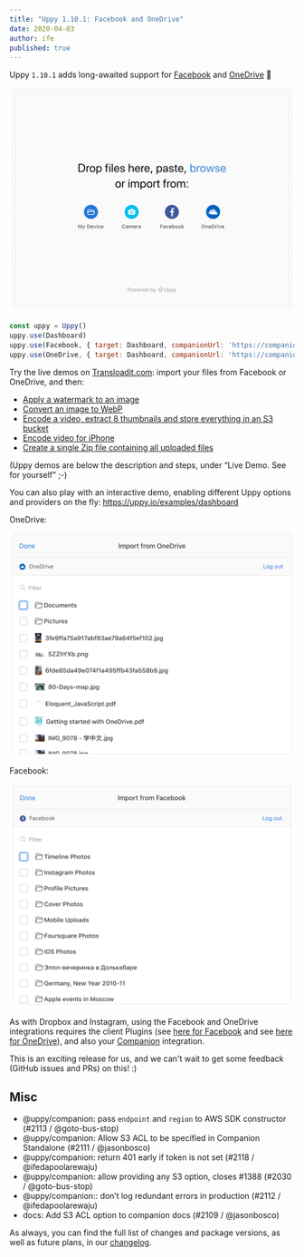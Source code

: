 ```yaml
---
title: "Uppy 1.10.1: Facebook and OneDrive"
date: 2020-04-03
author: ife
published: true
---
```


Uppy `1.10.1` adds long-awaited support for [Facebook](/docs/facebook/) and [OneDrive](/docs/onedrive/) 🎉

![Screenshot showing Uppy file uploader with Facebook and OneDrive options](/images/blog/1.10/uppy-facebook-onedrive.png)

```js
const uppy = Uppy()
uppy.use(Dashboard)
uppy.use(Facebook, { target: Dashboard, companionUrl: 'https://companion.uppy.io/' })
uppy.use(OneDrive, { target: Dashboard, companionUrl: 'https://companion.uppy.io/' })
```

Try the live demos on [Transloadit.com](https://transloadit.com): import your files from Facebook or OneDrive, and then:

*   [Apply a watermark to an image](https://transloadit.com/demos/image-manipulation/text-watermarking/)
*   [Convert an image to WebP](https://transloadit.com/demos/image-manipulation/convert-to-webp/)
*   [Encode a video, extract 8 thumbnails and store everything in an S3 bucket](https://transloadit.com/demos/file-exporting/store-encoding-and-thumbnails-on-s3/)
*   [Encode video for iPhone](https://transloadit.com/demos/video-encoding/encode-for-apple-iphone-11-pro-max/)
*   [Create a single Zip file containing all uploaded files](https://transloadit.com/demos/file-compressing/create-one-zip-file-containing-all-uploaded-files/)

(Uppy demos are below the description and steps, under “Live Demo. See for yourself” ;-)

You can also play with an interactive demo, enabling different Uppy options and providers on the fly: <https://uppy.io/examples/dashboard>

OneDrive:

![Screenshot showing Uppy file uploader with OneDrive file list](/images/blog/1.10/uppy-onedrive.png)

Facebook:

![Screenshot showing Uppy file uploader with Facebook file list](/images/blog/1.10/uppy-facebook.png)

<!--more-->

As with Dropbox and Instagram, using the Facebook and OneDrive integrations requires the client Plugins (see [here for Facebook](/docs/facebook/) and see [here for OneDrive](/docs/onedrive/)), and also your [Companion](/docs/companion/#Options) integration.

This is an exciting release for us, and we can't wait to get some feedback (GitHub issues and PRs) on this! :)

## Misc

*   @uppy/companion: pass `endpoint` and `region` to AWS SDK constructor (#2113 / @goto-bus-stop)
*   @uppy/companion: Allow S3 ACL to be specified in Companion Standalone (#2111 / @jasonbosco)
*   @uppy/companion: return 401 early if token is not set (#2118 / @ifedapoolarewaju)
*   @uppy/companion: allow providing any S3 option, closes #1388 (#2030 / @goto-bus-stop)
*   @uppy/companion:: don’t log redundant errors in production (#2112 / @ifedapoolarewaju)
*   docs: Add S3 ACL option to companion docs (#2109 / @jasonbosco)

As always, you can find the full list of changes and package versions, as well as future plans, in our [changelog](https://github.com/transloadit/uppy/blob/master/CHANGELOG.md).
